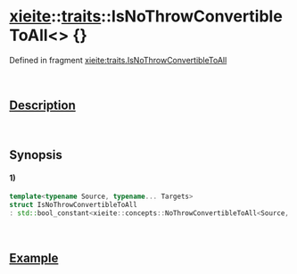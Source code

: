 # [xieite](../../xieite.md)\:\:[traits](../../traits.md)\:\:IsNoThrowConvertibleToAll\<\> \{\}
Defined in fragment [xieite:traits.IsNoThrowConvertibleToAll](../../../src/traits/is_no_throw_convertible_to_all.cpp)

&nbsp;

## [Description](../concepts/no_throw_convertible_to_all.md#Description)

&nbsp;

## Synopsis
#### 1)
```cpp
template<typename Source, typename... Targets>
struct IsNoThrowConvertibleToAll
: std::bool_constant<xieite::concepts::NoThrowConvertibleToAll<Source, Targets...>> {};
```

&nbsp;

## [Example](../concepts/no_throw_convertible_to_all.md#Example)
